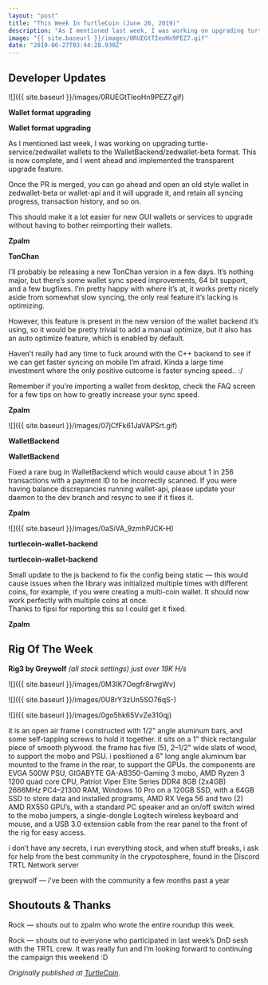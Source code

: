 ```yaml
---
layout: "post"
title: "This Week In TurtleCoin (June 26, 2019)"
description: "As I mentioned last week, I was working on upgrading turtle-service/zedwallet wallets to the WalletBackend/zedwallet-beta format. This is now complete, and I went ahead and implemented the…"
image: "{{ site.baseurl }}/images/0RUEGtTIeoHn9PEZ7.gif"
date: "2019-06-27T03:44:28.930Z"
---
```


## Developer Updates

![]({{ site.baseurl }}/images/0RUEGtTIeoHn9PEZ7.gif)

**Wallet format upgrading**

**Wallet format upgrading**

As I mentioned last week, I was working on upgrading turtle-service/zedwallet wallets to the WalletBackend/zedwallet-beta format. This is now complete, and I went ahead and implemented the transparent upgrade feature.

Once the PR is merged, you can go ahead and open an old style wallet in zedwallet-beta or wallet-api and it will upgrade it, and retain all syncing progress, transaction history, and so on.

This should make it a lot easier for new GUI wallets or services to upgrade without having to bother reimporting their wallets.

**Zpalm**

**TonChan**

I’ll probably be releasing a new TonChan version in a few days. It’s nothing major, but there’s some wallet sync speed improvements, 64 bit support, and a few bugfixes. I’m pretty happy with where it’s at, it works pretty nicely aside from somewhat slow syncing, the only real feature it’s lacking is optimizing.

However, this feature is present in the new version of the wallet backend it’s using, so it would be pretty trivial to add a manual optimize, but it also has an auto optimize feature, which is enabled by default.

Haven’t really had any time to fuck around with the C++ backend to see if we can get faster syncing on mobile I’m afraid. Kinda a large time investment where the only positive outcome is faster syncing speed.. :/

Remember if you’re importing a wallet from desktop, check the FAQ screen for a few tips on how to greatly increase your sync speed.

**Zpalm**

![]({{ site.baseurl }}/images/07jCfFk61JaVAPSrt.gif)

**WalletBackend**

**WalletBackend**

Fixed a rare bug in WalletBackend which would cause about 1 in 256 transactions with a payment ID to be incorrectly scanned. If you were having balance discrepancies running wallet-api, please update your daemon to the dev branch and resync to see if it fixes it.

**Zpalm**

![]({{ site.baseurl }}/images/0aSiVA_9zmhPJCK-H)

**turtlecoin-wallet-backend**

**turtlecoin-wallet-backend**

Small update to the js backend to fix the config being static — this would cause issues when the library was initialized multiple times with different coins, for example, if you were creating a multi-coin wallet. It should now work perfectly with multiple coins at once.  
Thanks to fipsi for reporting this so I could get it fixed.

**Zpalm**

## Rig Of The Week

**Rig3 by Greywolf** _(all stock settings) just over 19K H/s_

![]({{ site.baseurl }}/images/0M3IK7Oegfr8rwgWv)

![]({{ site.baseurl }}/images/0U8rY3zUn5SO76qS-)

![]({{ site.baseurl }}/images/0go5hk65VvZe310qj)

it is an open air frame i constructed with 1/2" angle aluminum bars, and some self-tapping screws to hold it together. it sits on a 1" thick rectangular piece of smooth plywood. the frame has five (5), 2–1/2" wide slats of wood, to support the mobo and PSU. i positioned a 6" long angle aluminum bar mounted to the frame in the rear, to support the GPUs. the components are EVGA 500W PSU, GIGABYTE GA-AB350-Gaming 3 mobo, AMD Ryzen 3 1200 quad core CPU, Patriot Viper Elite Series DDR4 8GB (2x4GB) 2666MHz PC4–21300 RAM, Windows 10 Pro on a 120GB SSD, with a 64GB SSD to store data and installed programs, AMD RX Vega 56 and two (2) AMD RX550 GPU’s, with a standard PC speaker and an on/off switch wired to the mobo jumpers, a single-dongle Logitech wireless keyboard and mouse, and a USB 3.0 extension cable from the rear panel to the front of the rig for easy access.

i don’t have any secrets, i run everything stock, and when stuff breaks, i ask for help from the best community in the crypotosphere, found in the Discord TRTL Network server

greywolf — i’ve been with the community a few months past a year

## Shoutouts & Thanks

Rock — shouts out to zpalm who wrote the entire roundup this week.

Rock — shouts out to everyone who participated in last week’s DnD sesh with the TRTL crew. It was really fun and I’m looking forward to continuing the campaign this weekend :D

_Originally published at_ [_TurtleCoin_](http://blog.turtlecoin.lol/archives/this-week-in-turtlecoin-june-26-2019/)_._
